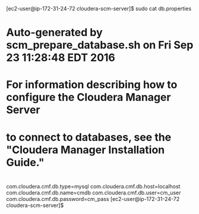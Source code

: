 [ec2-user@ip-172-31-24-72 cloudera-scm-server]$ sudo cat db.properties
# Auto-generated by scm_prepare_database.sh on Fri Sep 23 11:28:48 EDT 2016
#
# For information describing how to configure the Cloudera Manager Server
# to connect to databases, see the "Cloudera Manager Installation Guide."
#
com.cloudera.cmf.db.type=mysql
com.cloudera.cmf.db.host=localhost
com.cloudera.cmf.db.name=cmdb
com.cloudera.cmf.db.user=cm_user
com.cloudera.cmf.db.password=cm_pass
[ec2-user@ip-172-31-24-72 cloudera-scm-server]$
